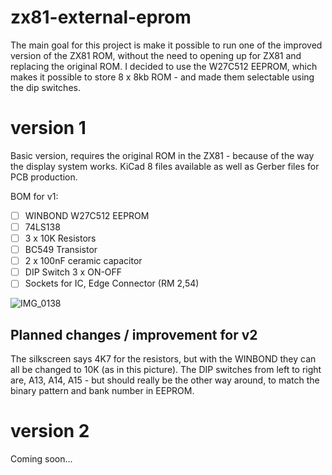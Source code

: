 # zx81-external-eprom
The main goal for this project is make it possible to run one of the improved version of the ZX81 ROM, without the need to opening up for ZX81 and replacing the original ROM. I decided to use the W27C512 EEPROM, which makes it possible to store 8 x 8kb ROM - and made them selectable using the dip switches.

# version 1
Basic version, requires the original ROM in the ZX81 - because of the way the display system works.
KiCad 8 files available as well as Gerber files for PCB production.

BOM for v1:
- [ ] WINBOND W27C512 EEPROM
- [ ] 74LS138
- [ ] 3 x 10K Resistors
- [ ] BC549 Transistor
- [ ] 2 x 100nF ceramic capacitor
- [ ] DIP Switch 3 x ON-OFF
- [ ] Sockets for IC, Edge Connector (RM 2,54)

![IMG_0138](https://github.com/thomasheckmann/zx81-external-eprom/assets/14136378/8602e070-fe87-4aac-869a-331a85886e2d)

## Planned changes / improvement for v2
The silkscreen says 4K7 for the resistors, but with the WINBOND they can all be changed to 10K (as in this picture). The DIP switches from left to right are, A13, A14, A15 - but should really be the other way around, to match the binary pattern and bank number in EEPROM.

# version 2
Coming soon...
